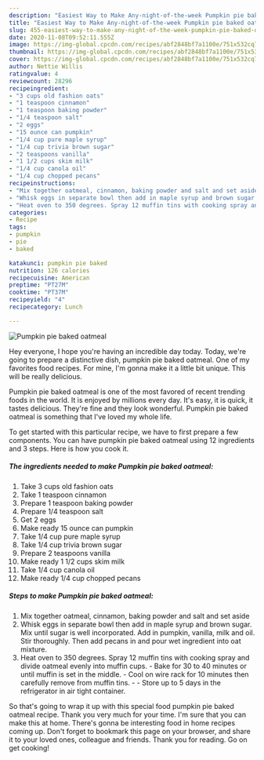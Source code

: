 ```yaml
---
description: "Easiest Way to Make Any-night-of-the-week Pumpkin pie baked oatmeal"
title: "Easiest Way to Make Any-night-of-the-week Pumpkin pie baked oatmeal"
slug: 455-easiest-way-to-make-any-night-of-the-week-pumpkin-pie-baked-oatmeal
date: 2020-11-08T09:52:11.555Z
image: https://img-global.cpcdn.com/recipes/abf2848bf7a1100e/751x532cq70/pumpkin-pie-baked-oatmeal-recipe-main-photo.jpg
thumbnail: https://img-global.cpcdn.com/recipes/abf2848bf7a1100e/751x532cq70/pumpkin-pie-baked-oatmeal-recipe-main-photo.jpg
cover: https://img-global.cpcdn.com/recipes/abf2848bf7a1100e/751x532cq70/pumpkin-pie-baked-oatmeal-recipe-main-photo.jpg
author: Nettie Willis
ratingvalue: 4
reviewcount: 28296
recipeingredient:
- "3 cups old fashion oats"
- "1 teaspoon cinnamon"
- "1 teaspoon baking powder"
- "1/4 teaspoon salt"
- "2 eggs"
- "15 ounce can pumpkin"
- "1/4 cup pure maple syrup"
- "1/4 cup trivia brown sugar"
- "2 teaspoons vanilla"
- "1 1/2 cups skim milk"
- "1/4 cup canola oil"
- "1/4 cup chopped pecans"
recipeinstructions:
- "Mix together oatmeal, cinnamon, baking powder and salt and set aside"
- "Whisk eggs in separate bowl then add in maple syrup and brown sugar. Mix until sugar is well incorporated. Add in pumpkin, vanilla, milk and oil. Stir thoroughly. Then add pecans in and pour wet ingredient into oat mixture."
- "Heat oven to 350 degrees. Spray 12 muffin tins with cooking spray and divide oatmeal evenly into muffin cups. Bake for 30 to 40 minutes or until muffin is set in the middle. Cool on wire rack for 10 minutes then carefully remove from muffin tins.  Store up to 5 days in the refrigerator in air tight container."
categories:
- Recipe
tags:
- pumpkin
- pie
- baked

katakunci: pumpkin pie baked 
nutrition: 126 calories
recipecuisine: American
preptime: "PT27M"
cooktime: "PT37M"
recipeyield: "4"
recipecategory: Lunch

---
```



![Pumpkin pie baked oatmeal](https://img-global.cpcdn.com/recipes/abf2848bf7a1100e/751x532cq70/pumpkin-pie-baked-oatmeal-recipe-main-photo.jpg)

Hey everyone, I hope you're having an incredible day today. Today, we're going to prepare a distinctive dish, pumpkin pie baked oatmeal. One of my favorites food recipes. For mine, I'm gonna make it a little bit unique. This will be really delicious.



Pumpkin pie baked oatmeal is one of the most favored of recent trending foods in the world. It is enjoyed by millions every day. It's easy, it is quick, it tastes delicious. They're fine and they look wonderful. Pumpkin pie baked oatmeal is something that I've loved my whole life.


To get started with this particular recipe, we have to first prepare a few components. You can have pumpkin pie baked oatmeal using 12 ingredients and 3 steps. Here is how you cook it.

<!--inarticleads1-->

##### The ingredients needed to make Pumpkin pie baked oatmeal:

1. Take 3 cups old fashion oats
1. Take 1 teaspoon cinnamon
1. Prepare 1 teaspoon baking powder
1. Prepare 1/4 teaspoon salt
1. Get 2 eggs
1. Make ready 15 ounce can pumpkin
1. Take 1/4 cup pure maple syrup
1. Take 1/4 cup trivia brown sugar
1. Prepare 2 teaspoons vanilla
1. Make ready 1 1/2 cups skim milk
1. Take 1/4 cup canola oil
1. Make ready 1/4 cup chopped pecans




<!--inarticleads2-->

##### Steps to make Pumpkin pie baked oatmeal:

1. Mix together oatmeal, cinnamon, baking powder and salt and set aside
1. Whisk eggs in separate bowl then add in maple syrup and brown sugar. Mix until sugar is well incorporated. Add in pumpkin, vanilla, milk and oil. Stir thoroughly. Then add pecans in and pour wet ingredient into oat mixture.
1. Heat oven to 350 degrees. Spray 12 muffin tins with cooking spray and divide oatmeal evenly into muffin cups. - Bake for 30 to 40 minutes or until muffin is set in the middle. - Cool on wire rack for 10 minutes then carefully remove from muffin tins. -  - Store up to 5 days in the refrigerator in air tight container.




So that's going to wrap it up with this special food pumpkin pie baked oatmeal recipe. Thank you very much for your time. I'm sure that you can make this at home. There's gonna be interesting food in home recipes coming up. Don't forget to bookmark this page on your browser, and share it to your loved ones, colleague and friends. Thank you for reading. Go on get cooking!
